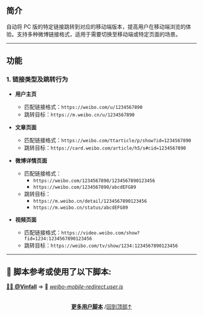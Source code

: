 <a id="top"></a>

<!--NAVIGATION-->
<!--NAVIGATION-END-->
<!--SHIELDS-->
<!--SHIELDS-END-->
<!--HISTORY-->
<!--HISTORY-END-->
<!--TEXT-->

## 简介

自动将 PC 版的特定链接跳转到对应的移动端版本，提高用户在移动端浏览的体验。支持多种微博链接格式，适用于需要切换至移动端或特定页面的场景。

---

## 功能

### 1. 链接类型及跳转行为

- **用户主页**

    - 匹配链接格式：`https://weibo.com/u/1234567890`
    - 跳转目标：`https://m.weibo.cn/u/1234567890`

- **文章页面**

    - 匹配链接格式：`https://weibo.com/ttarticle/p/show?id=1234567890`
    - 跳转目标：`https://card.weibo.com/article/h5/s#cid=1234567890`

- **微博详情页面**

    - 匹配链接格式：
        - `https://weibo.com/1234567890/1234567890123456`
        - `https://weibo.com/1234567890/abcdEFG89`
    - 跳转目标：
        - `https://m.weibo.cn/detail/1234567890123456`
        - `https://m.weibo.cn/status/abcdEFG89`

- **视频页面**
    - 匹配链接格式：`https://video.weibo.com/show?fid=1234:1234567890123456`
    - 跳转目标：`https://weibo.com/tv/show/1234:1234567890123456`

---

<!--AUTHORS-->
## 💖 脚本参考或使用了以下脚本:
[🧑‍💻 **@Vinfall**](https://github.com/Vinfall) ⇒ 📜 _[weibo-mobile-redirect.user.js](https://github.com/Vinfall/UserScripts/blob/main/weibo-mobile-redirect.user.js)_
<!--AUTHORS-END-->
<!--SCREENSHOT-->

<!--SCREENSHOT-END-->
<!--TEXT-END-->

<!--RELATED-->
<!--RELATED-END-->
<!--HELP-->
<!--HELP-END-->
<!--FOOTER-->

<img height="6px" width="100%" src="https://media.chatgptautorefresh.com/images/separators/gradient-aqua.png?latest">
<center><div align="center"><p><a href="https://github.com/ChinaGodMan/UserScripts#readme"><strong>更多用户脚本</strong></a> /<a href="#top">回到顶部↑</a></p></div></center>

<!--FOOTER--END-->
